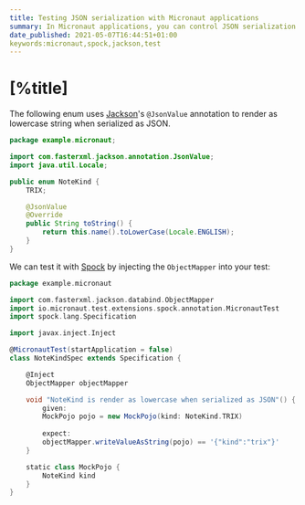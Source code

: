```yaml
---
title: Testing JSON serialization with Micronaut applications
summary: In Micronaut applications, you can control JSON serialization with Jackson annotations. Inject ObjectMapper into your tests to verify it.
date_published: 2021-05-07T16:44:51+01:00
keywords:micronaut,spock,jackson,test
---
```


# [%title]

The following enum uses [Jackson](https://github.com/FasterXML/jackson)'s `@JsonValue` annotation to render as lowercase string when serialized as JSON.

```java
package example.micronaut;

import com.fasterxml.jackson.annotation.JsonValue;
import java.util.Locale;

public enum NoteKind {
	TRIX;

	@JsonValue
	@Override
	public String toString() {
		return this.name().toLowerCase(Locale.ENGLISH);
	}
}
```

We can test it with [Spock](https://spockframework.org) by injecting the `ObjectMapper` into your test:

```groovy
package example.micronaut

import com.fasterxml.jackson.databind.ObjectMapper
import io.micronaut.test.extensions.spock.annotation.MicronautTest
import spock.lang.Specification

import javax.inject.Inject

@MicronautTest(startApplication = false)
class NoteKindSpec extends Specification {

	@Inject
	ObjectMapper objectMapper

	void "NoteKind is render as lowercase when serialized as JSON"() {
		given:
		MockPojo pojo = new MockPojo(kind: NoteKind.TRIX)
		
		expect:
		objectMapper.writeValueAsString(pojo) == '{"kind":"trix"}'
	}

	static class MockPojo {
		NoteKind kind
	}
}
```